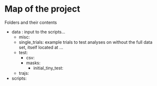 Map of the project
==================


Folders and their contents

* data : input to the scripts...
    - misc: 
    - single_trials: example trials to test analyses on without the full data set, itself located at ...
    - test: 
        * csv:
        * masks:
            - initial_tiny_test:
    - trajs: 
* scripts:
